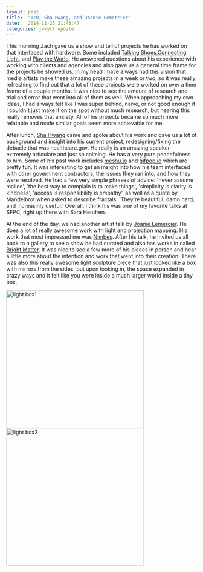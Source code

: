 ```yaml
---
layout: post
title:  "I/O, Sha Hwang, and Joanie Lemercier"
date:   2014-11-25 21:43:47
categories: jekyll update
---
```

This morning Zach gave us a show and tell of projects he has worked on that interfaced with hardware. Some included [Talking Shoes](http://www.yesyesno.com/talking-shoe/),[Connecting Light](http://www.yesyesno.com/connecting-light/), and [Play the World](https://www.youtube.com/watch?v=yoYJn27Suwg). He answered questions about his experience with working with clients and agencies and also gave us a general time frame for the projects he showed us. In my head I have always had this vision that media artists make these amazing projects in a week or two, so it was really refreshing to find out that a lot of these projects were worked on over a time frame of a couple months. It was nice to see the amount of research and trial and error that went into all of them as well. When approaching my own ideas, I had always felt like I was super behind, naive, or not good enough if I couldn't just make it on the spot without much research, but hearing this really removes that anxiety. All of his projects became so much more relatable and made similar goals seem more achievable for me. 

After lunch, [Sha Hwang](http://postarchitectural.com/) came and spoke about his work and gave us a lot of background and insight into his current project, redesigning/fixing the debacle that was healthcare.gov. He really is an amazing speaker - extremely articulate and just so calming. He has a very pure peacefulness to him. Some of his past work includes [meshu.io](http://meshu.io/) and [gifpop.io](http://gifpop.io/) which are pretty fun. It was interesting to get an insight into how his team interfaced with other government contractors, the issues they ran into, and how they were resolved. He had a few very simple phrases of advice: 'never assume malice', 'the best way to complain is to make things', 'simplicity is clarity is kindness', 'access is responsibility is empathy', as well as a quote by Mandelbrot when asked to describe fractals: 'They're beautiful, damn hard, and increasinly useful.' Overall, I think his was one of my favorite talks at SFPC, right up there with Sara Hendren.

At the end of the day, we had another artist talk by [Joanie Lemercier](http://joanielemercier.com/). He does a lot of really awesome work with light and projection mapping. His work that most impressed me was [Nimbes](http://joanielemercier.com/nimbes/). After his talk, he invited us all back to a gallery to see a show he had curated and also has works in called [Bright Matter](http://www.bright-matter.com/). It was nice to see a few more of his pieces in person and hear a little more about the intention and work that went into their creation. There was also this really awesome light sculpture piece that just looked like a box with mirrors from the sides, but upon looking in, the space expanded in crazy ways and it felt like you were inside a much larger world inside a tiny box.

<img src="http://paigederaedt.github.io/blog/assets/lightbox1.jpg" alt="light box1" class="rotate90" style="width:364px">
<img src="http://paigederaedt.github.io/blog/assets/lightbox2.jpg" alt="light box2" style="width:363px"> 
